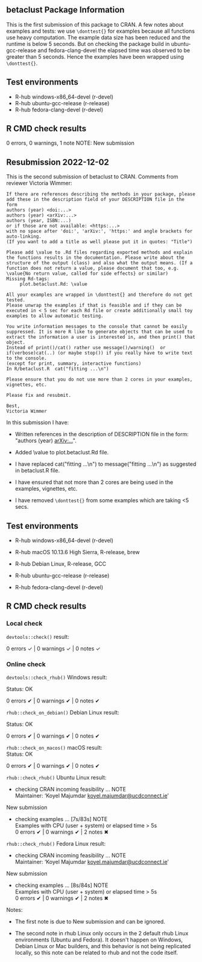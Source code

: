 ## betaclust Package Information
This is the first submission of this package to CRAN. A few notes about examples and tests: we use `\donttest{}` for examples because all functions use heavy computation. The example data size has been reduced and the runtime is below 5 seconds. But on checking the package build in ubuntu-gcc-release and fedora-clang-devel the elapsed time was observed to be greater than 5 seconds. Hence the examples have been wrapped using `\donttest{}`.

## Test environments
- R-hub windows-x86_64-devel (r-devel)
- R-hub ubuntu-gcc-release (r-release)
- R-hub fedora-clang-devel (r-devel)

## R CMD check results
0 errors, 0 warnings, 1 note
  NOTE: New submission

## Resubmission 2022-12-02
This is the second submission of betaclust to CRAN. Comments from reviewer Victoria Wimmer:
```
If there are references describing the methods in your package, please add these in the description field of your DESCRIPTION file in the form
authors (year) <doi:...>
authors (year) <arXiv:...>
authors (year, ISBN:...)
or if those are not available: <https:...>
with no space after 'doi:', 'arXiv:', 'https:' and angle brackets for auto-linking.
(If you want to add a title as well please put it in quotes: "Title")

Please add \value to .Rd files regarding exported methods and explain the functions results in the documentation. Please write about the structure of the output (class) and also what the output means. (If a function does not return a value, please document that too, e.g. \value{No return value, called for side effects} or similar)
Missing Rd-tags:
     plot.betaclust.Rd: \value

All your examples are wrapped in \donttest{} and therefore do not get tested.
Please unwrap the examples if that is feasible and if they can be executed in < 5 sec for each Rd file or create additionally small toy examples to allow automatic testing.

You write information messages to the console that cannot be easily suppressed. It is more R like to generate objects that can be used to extract the information a user is interested in, and then print() that object.
Instead of print()/cat() rather use message()/warning()  or if(verbose)cat(..) (or maybe stop()) if you really have to write text to the console.
(except for print, summary, interactive functions)
In R/betaclust.R  cat("fitting ...\n")

Please ensure that you do not use more than 2 cores in your examples, vignettes, etc.

Please fix and resubmit.

Best,
Victoria Wimmer
```
In this submission I have:
  - Written references in the description of DESCRIPTION file in the form: "authors (year) <arXiv:...>".  
  
  - Added \value to plot.betaclust.Rd file.  
  
  - I have replaced cat("fitting ...\n") to message("fitting ...\n") as suggested in betaclust.R file.  
  
  - I have ensured that not more than 2 cores are being used in the examples, vignettes, etc.  
  
  - I have removed `\donttest{}` from some examples which are taking <5 secs.  
  
 
 ## Test environments  
 
- R-hub windows-x86_64-devel (r-devel)  

- R-hub macOS 10.13.6 High Sierra, R-release, brew  

- R-hub Debian Linux, R-release, GCC   

- R-hub ubuntu-gcc-release (r-release)  

- R-hub fedora-clang-devel (r-devel)   


## R CMD check results
### Local check
`devtools::check()` result:  

  0 errors ✓ | 0 warnings ✓ | 0 notes ✓

### Online check
`devtools::check_rhub()` Windows result:  

  Status: OK
  
  0 errors ✔ | 0 warnings ✔ | 0 notes ✔  
  
`rhub::check_on_debian()` Debian Linux result:  

  Status: OK  
  
  0 errors ✔ | 0 warnings ✔ | 0 notes ✔  
  
`rhub::check_on_macos()` macOS result:  
  Status: OK  
  
  0 errors ✔ | 0 warnings ✔ | 0 notes ✔  
  
`rhub::check_rhub()` Ubuntu Linux result:  
* checking CRAN incoming feasibility ... NOTE  
Maintainer: ‘Koyel Majumdar <koyel.majumdar@ucdconnect.ie>’  

New submission  

* checking examples ... [7s/83s] NOTE  
Examples with CPU (user + system) or elapsed time > 5s  
  0 errors ✔ | 0 warnings ✔ | 2 notes ✖  
  
`rhub::check_rhub()` Fedora Linux result:  
* checking CRAN incoming feasibility ... NOTE  
Maintainer: ‘Koyel Majumdar <koyel.majumdar@ucdconnect.ie>’  

New submission  
* checking examples ... [8s/84s] NOTE  
Examples with CPU (user + system) or elapsed time > 5s  
  0 errors ✔ | 0 warnings ✔ | 2 notes ✖  
  
  
Notes:  

  - The first note is due to New submission and can be ignored.  
  
  - The second note in rhub Linux only occurs in the 2 default rhub Linux environments (Ubuntu and Fedora). It doesn't happen on Windows, Debian Linux or Mac builders, and this behavior is not being replicated locally, so this note can be related to rhub and not the code itself.  
  
